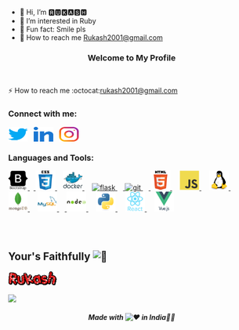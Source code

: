 - 👋 Hi, I’m 🆁🆄🅺🅰🆂🅷
- 👀 I’m interested in Ruby
- 🎈 Fun fact: Smile pls
- 📧 How to reach me Rukash2001@gmail.com

<!---
RukashDG/RukashDG is a ✨ special ✨ repository because its `README.md` (this file) appears on your GitHub profile.
You can click the Preview link to take a look at your changes.
--->
<!--- <h1 align="center">Hi 👋, i am Ninja</h1>  -->
<h3 align="center"><b>Welcome to My Profile</b></h3>

<br>


 

 

 
 
 ⚡ How to reach me    :octocat:rukash2001@gmail.com 
                       

<h3 align="left">Connect with me:</h3>
<p align="left">
 <a href="https://twitter.com/Rj_Rukash" target="blank"><img align="center" src="https://github.com/RukashDG/Git-Repo-Collections/blob/main/Git%20Hub_Ruki/Icon%20Collections/images/icons/Social/twitter.svg" alt="https://twitter.com/Rj_Rukash" height="30" width="40" /></a>	&nbsp;
<a href="https://www.linkedin.com/in/rukash-470603207/" target="blank"><img align="center" src="https://github.com/RukashDG/Git-Repo-Collections/blob/main/Git%20Hub_Ruki/Icon%20Collections/images/icons/Social/linked-in-alt.svg" alt="https://www.linkedin.com/in/rukash-470603207/" height="30" width="40" /></a>	&nbsp;
<a href="https://www.instagram.com/rj_rukash/" target="blank"><img align="center" src="https://github.com/RukashDG/Git-Repo-Collections/blob/main/Git%20Hub_Ruki/Icon%20Collections/images/icons/Social/instagram.svg" alt="https://www.instagram.com/rj_rukash/" height="30" width="40" /></a>
</p>

<h3 align="left">Languages and Tools:</h3>
<p align="left"> <a href="https://getbootstrap.com" target="_blank" rel="noreferrer"> <img src="https://raw.githubusercontent.com/devicons/devicon/master/icons/bootstrap/bootstrap-plain-wordmark.svg" alt="bootstrap" width="40" height="40"/> </a> 		&nbsp;&nbsp;<a href="https://www.w3schools.com/css/" target="_blank" rel="noreferrer"> <img src="https://raw.githubusercontent.com/devicons/devicon/master/icons/css3/css3-original-wordmark.svg" alt="css3" width="40" height="40"/> </a>		&nbsp;&nbsp; <a href="https://www.docker.com/" target="_blank" rel="noreferrer"> <img src="https://raw.githubusercontent.com/devicons/devicon/master/icons/docker/docker-original-wordmark.svg" alt="docker" width="40" height="40"/> </a>&nbsp;	&nbsp; <a href="https://flask.palletsprojects.com/" target="_blank" rel="noreferrer"> <img src="https://www.vectorlogo.zone/logos/pocoo_flask/pocoo_flask-icon.svg" alt="flask" width="40" height="40"/> </a>	&nbsp; 	&nbsp;<a href="https://git-scm.com/" target="_blank" rel="noreferrer"> <img src="https://www.vectorlogo.zone/logos/git-scm/git-scm-icon.svg" alt="git" width="40" height="40"/> </a> 	&nbsp;	&nbsp;<a href="https://www.w3.org/html/" target="_blank" rel="noreferrer"> <img src="https://raw.githubusercontent.com/devicons/devicon/master/icons/html5/html5-original-wordmark.svg" alt="html5" width="40" height="40"/> </a>&nbsp;	&nbsp; <a href="https://developer.mozilla.org/en-US/docs/Web/JavaScript" target="_blank" rel="noreferrer"> <img src="https://raw.githubusercontent.com/devicons/devicon/master/icons/javascript/javascript-original.svg" alt="javascript" width="40" height="40"/> </a>	&nbsp;	&nbsp; <a href="https://www.linux.org/" target="_blank" rel="noreferrer"> <img src="https://raw.githubusercontent.com/devicons/devicon/master/icons/linux/linux-original.svg" alt="linux" width="40" height="40"/> </a> &nbsp;	&nbsp;<a href="https://www.mongodb.com/" target="_blank" rel="noreferrer"> <img src="https://raw.githubusercontent.com/devicons/devicon/master/icons/mongodb/mongodb-original-wordmark.svg" alt="mongodb" width="40" height="40"/> </a>	&nbsp;	&nbsp; <a href="https://www.mysql.com/" target="_blank" rel="noreferrer"> <img src="https://raw.githubusercontent.com/devicons/devicon/master/icons/mysql/mysql-original-wordmark.svg" alt="mysql" width="40" height="40"/> </a> &nbsp;	&nbsp;<a href="https://nodejs.org" target="_blank" rel="noreferrer"> <img src="https://raw.githubusercontent.com/devicons/devicon/master/icons/nodejs/nodejs-original-wordmark.svg" alt="nodejs" width="40" height="40"/> </a>	&nbsp;	&nbsp; <a href="https://www.python.org" target="_blank" rel="noreferrer"> <img src="https://raw.githubusercontent.com/devicons/devicon/master/icons/python/python-original.svg" alt="python" width="40" height="40"/> </a>&nbsp;	&nbsp; <a href="https://reactjs.org/" target="_blank" rel="noreferrer"> <img src="https://raw.githubusercontent.com/devicons/devicon/master/icons/react/react-original-wordmark.svg" alt="react" width="40" height="40"/> </a>	&nbsp;	&nbsp; <a href="https://vuejs.org/" target="_blank" rel="noreferrer"> <img src="https://raw.githubusercontent.com/devicons/devicon/master/icons/vuejs/vuejs-original-wordmark.svg" alt="vuejs" width="40" height="40"/> </a> </p>

<br>



<br>
 <h2>  Your's Faithfully   
  <picture>
  <source srcset="https://fonts.gstatic.com/s/e/notoemoji/latest/1f64f_1f3fd/512.webp" type="image/webp">
  <img src="https://fonts.gstatic.com/s/e/notoemoji/latest/1f64f_1f3fd/512.gif" alt="🙏" width="32" height="32">
</picture>     </h2>
<img src="https://github.com/RukashDG/Git-Repo-Collections/blob/main/Git%20Hub_Ruki/Icon%20Collections/Icons/Rukash/text.gif" alt="Rukash" width="100" height="30"/>
   
          



![](https://svgur.com/i/nQ2.svg)


<!--🦶FOOTER--> 
<!-- <img src="https://raw.githubusercontent.com/trinib/trinib/main/.images/footer.svg" width="100%">  -->

<!--⚽️ACTIVITY / 🌐WEBSITE: https://github.com/Readme-Workflows/recent-activity -->
<!--RECENT_ACTIVITY:start-->
<!--RECENT_ACTIVITY:end-->
<!--RECENT_ACTIVITY:last_update-->

<!--RECENT_ACTIVITY:last_update_end-->

<div align="center">
 <h5> Made with <picture>
  <source srcset="https://fonts.gstatic.com/s/e/notoemoji/latest/2764_fe0f/512.webp" type="image/webp">
  <img src="https://fonts.gstatic.com/s/e/notoemoji/latest/2764_fe0f/512.gif" alt="❤" width="12" height="12">
</picture> in India🏳️‍🌈 <b></b> </h5>
